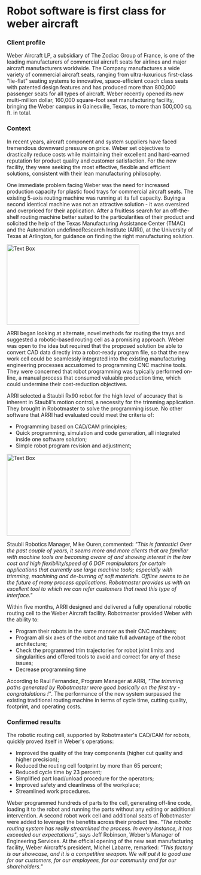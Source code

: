# Robot software is first class for weber aircraft

### Client profile

Weber Aircraft LP, a subsidiary of The Zodiac Group of France, is one of the leading manufacturers of commercial aircraft seats for airlines and major aircraft manufacturers worldwide. The Company manufactures a wide variety of commercial aircraft seats, ranging from ultra-luxurious first-class "lie-flat" seating systems to innovative, space-efficient coach class seats with patented design features and has produced more than 800,000 passenger seats for all types of aircraft. Weber recently opened its new multi-million dollar, 160,000 square-foot seat manufacturing facility, bringing the Weber campus in Gainesville, Texas, to more than 500,000 sq. ft. in total.

### Context

In recent years, aircraft component and system suppliers have faced tremendous downward pressure on price. Weber set objectives to drastically reduce costs while maintaining their excellent and hard-earned reputation for product quality and customer satisfaction. For the new facility, they were seeking the most effective, flexible and efficient solutions, consistent with their lean manufacturing philosophy.

One immediate problem facing Weber was the need for increased production capacity for plastic food trays for commercial aircraft seats. The existing 5-axis routing machine was running at its full capacity. Buying a second identical machine was not an attractive solution - it was oversized and overpriced for their application. After a fruitless search for an off-the-shelf routing machine better suited to the particularities of their product and solicited the help of the Texas Manufacturing Assistance Center (TMAC) and the Automation undefinedResearch Institute (ARRI), at the University of Texas at Arlington, for guidance on finding the right manufacturing solution.

<img width="354" height="214" src="/assets/images/success/Robot%20software%20is%20first%20class_files/image001.png" class="alignLeft" alt="Text Box ">

ARRI began looking at alternate, novel methods for routing the trays and suggested a robotic-based routing cell as a promising approach. Weber was open to the idea but required that the proposed solution be able to convert CAD data directly into a robot-ready program file, so that the new work cell could be seamlessly integrated into the existing manufacturing engineering processes accustomed to programming CNC machine tools. They were concerned that robot programming was typically performed on-line, a manual process that consumed valuable production time, which could undermine their cost-reduction objectives.

ARRI selected a Staubli Rx90 robot for the high level of accuracy that is inherent in Staubli's motion control, a necessity for the trimming application. They brought in Robotmaster to solve the programming issue. No other software that ARRI had evaluated could meet the criteria of:

* Programming based on CAD/CAM principles;
* Quick programming, simulation and code generation, all integrated inside one software solution;
* Simple robot program revision and adjustment;

<img width="330" height="218" src="/assets/images/success/Robot%20software%20is%20first%20class_files/image003.jpg" class="alignLeft" alt="Text Box">

Staubli Robotics Manager, Mike Ouren,commented: *"This is fantastic! Over the past couple of years, it seems more and more clients that are familiar with machine tools are becoming aware of and showing interest in the low cost and high flexibility/speed of 6 DOF manipulators for certain applications that currently use large machine tools; especially with trimming, machining and de-burring of soft materials. Offline seems to be the future of many process applications. Robotmaster provides us with an excellent tool to which we can refer customers that need this type of interface."*

Within five months, ARRI designed and delivered a fully operational robotic routing cell to the Weber Aircraft facility. Robotmaster provided Weber with the ability to:

* Program their robots in the same manner as their CNC machines;
* Program all six axes of the robot and take full advantage of the robot architecture;
* Check the programmed trim trajectories for robot joint limits and singularities and offered tools to avoid and correct for any of these issues;
* Decrease programming time

According to Raul Fernandez, Program Manager at ARRI, *"The trimming paths generated by Robotmaster were good basically on the first try - congratulations !"*. The performance of the new system surpassed the existing traditional routing machine in terms of cycle time, cutting quality, footprint, and operating costs.

### Confirmed results

The robotic routing cell, supported by Robotmaster's CAD/CAM for robots, quickly proved itself in Weber's operations:

* Improved the quality of the tray components (higher cut quality and higher precision);
* Reduced the routing cell footprint by more than 65 percent;
* Reduced cycle time by 23 percent;
* Simplified part load/unload procedure for the operators;
* Improved safety and cleanliness of the workplace;
* Streamlined work procedures.

Weber programmed hundreds of parts to the cell, generating off-line code, loading it to the robot and running the parts without any editing or additional intervention. A second robot work cell and additional seats of Robotmaster were added to leverage the benefits across their product line. *"The robotic routing system has really streamlined the process. In every instance, it has exceeded our expectations"*, says Jeff Robinson, Weber's Manager of Engineering Services. At the official opening of the new seat manufacturing facility, Weber Aircraft's president, Michel Labarre, remarked: *"This factory is our showcase, and it is a competitive weapon. We will put it to good use for our customers, for our employees, for our community and for our shareholders."*